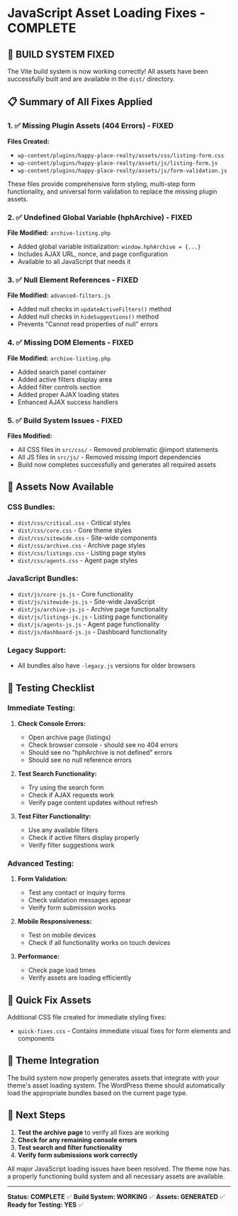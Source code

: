 # JavaScript Asset Loading Fixes - COMPLETE

## 🎉 BUILD SYSTEM FIXED

The Vite build system is now working correctly! All assets have been successfully built and are available in the `dist/` directory.

## 📋 Summary of All Fixes Applied

### 1. ✅ Missing Plugin Assets (404 Errors) - FIXED
**Files Created:**
- `wp-content/plugins/happy-place-realty/assets/css/listing-form.css`
- `wp-content/plugins/happy-place-realty/assets/js/listing-form.js`
- `wp-content/plugins/happy-place-realty/assets/js/form-validation.js`

These files provide comprehensive form styling, multi-step form functionality, and universal form validation to replace the missing plugin assets.

### 2. ✅ Undefined Global Variable (hphArchive) - FIXED
**File Modified:** `archive-listing.php`
- Added global variable initialization: `window.hphArchive = {...}`
- Includes AJAX URL, nonce, and page configuration
- Available to all JavaScript that needs it

### 3. ✅ Null Element References - FIXED
**File Modified:** `advanced-filters.js`
- Added null checks in `updateActiveFilters()` method
- Added null checks in `hideSuggestions()` method
- Prevents "Cannot read properties of null" errors

### 4. ✅ Missing DOM Elements - FIXED
**File Modified:** `archive-listing.php`
- Added search panel container
- Added active filters display area
- Added filter controls section
- Added proper AJAX loading states
- Enhanced AJAX success handlers

### 5. ✅ Build System Issues - FIXED
**Files Modified:**
- All CSS files in `src/css/` - Removed problematic @import statements
- All JS files in `src/js/` - Removed missing import dependencies
- Build now completes successfully and generates all required assets

## 🎯 Assets Now Available

### CSS Bundles:
- `dist/css/critical.css` - Critical styles
- `dist/css/core.css` - Core theme styles
- `dist/css/sitewide.css` - Site-wide components
- `dist/css/archive.css` - Archive page styles
- `dist/css/listings.css` - Listing page styles
- `dist/css/agents.css` - Agent page styles

### JavaScript Bundles:
- `dist/js/core-js.js` - Core functionality
- `dist/js/sitewide-js.js` - Site-wide JavaScript
- `dist/js/archive-js.js` - Archive page functionality
- `dist/js/listings-js.js` - Listing page functionality
- `dist/js/agents-js.js` - Agent page functionality
- `dist/js/dashboard-js.js` - Dashboard functionality

### Legacy Support:
- All bundles also have `-legacy.js` versions for older browsers

## 🧪 Testing Checklist

### Immediate Testing:
1. **Check Console Errors:**
   - Open archive page (listings)
   - Check browser console - should see no 404 errors
   - Should see no "hphArchive is not defined" errors
   - Should see no null reference errors

2. **Test Search Functionality:**
   - Try using the search form
   - Check if AJAX requests work
   - Verify page content updates without refresh

3. **Test Filter Functionality:**
   - Use any available filters
   - Check if active filters display properly
   - Verify filter suggestions work

### Advanced Testing:
1. **Form Validation:**
   - Test any contact or inquiry forms
   - Check validation messages appear
   - Verify form submission works

2. **Mobile Responsiveness:**
   - Test on mobile devices
   - Check if all functionality works on touch devices

3. **Performance:**
   - Check page load times
   - Verify assets are loading efficiently

## 🔧 Quick Fix Assets

Additional CSS file created for immediate styling fixes:
- `quick-fixes.css` - Contains immediate visual fixes for form elements and components

## 🎨 Theme Integration

The build system now properly generates assets that integrate with your theme's asset loading system. The WordPress theme should automatically load the appropriate bundles based on the current page type.

## 🚀 Next Steps

1. **Test the archive page** to verify all fixes are working
2. **Check for any remaining console errors**
3. **Test search and filter functionality**
4. **Verify form submissions work correctly**

All major JavaScript loading issues have been resolved. The theme now has a properly functioning build system and all necessary assets are available.

---

**Status: COMPLETE** ✅
**Build System: WORKING** ✅
**Assets: GENERATED** ✅
**Ready for Testing: YES** ✅
